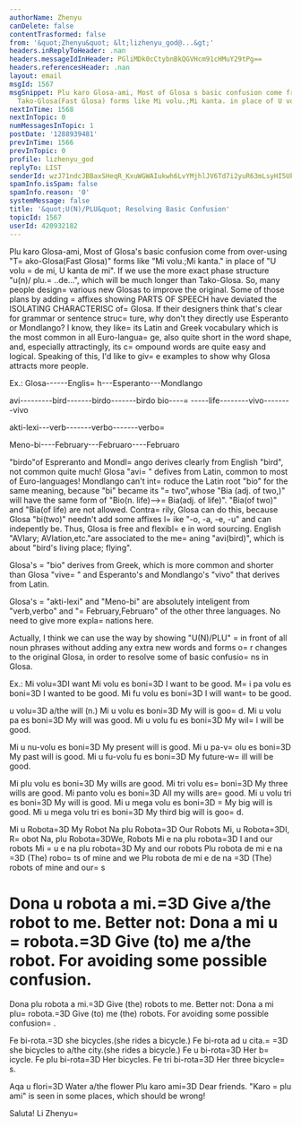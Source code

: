 ```yaml
---
authorName: Zhenyu
canDelete: false
contentTrasformed: false
from: '&quot;Zhenyu&quot; &lt;lizhenyu_god@...&gt;'
headers.inReplyToHeader: .nan
headers.messageIdInHeader: PGliMDk0cCtybnBkQGVHcm91cHMuY29tPg==
headers.referencesHeader: .nan
layout: email
msgId: 1567
msgSnippet: Plu karo Glosa-ami, Most of Glosa s basic confusion come from over-using
  Tako-Glosa(Fast Glosa) forms like Mi volu.;Mi kanta. in place of U volu de mi, U
nextInTime: 1568
nextInTopic: 0
numMessagesInTopic: 1
postDate: '1288939481'
prevInTime: 1566
prevInTopic: 0
profile: lizhenyu_god
replyTo: LIST
senderId: wzJ71ndcJBBaxSHeqR_KxuWGWAIukwh6LvYMjhlJV6Td7i2yuR63mLsyHI5UkKo2xBoswaF2qYn4Uy6SHooIQYBuqtoGdviyGLM
spamInfo.isSpam: false
spamInfo.reason: '0'
systemMessage: false
title: '&quot;U(N)/PLU&quot; Resolving Basic Confusion'
topicId: 1567
userId: 420932182
---
```


Plu karo Glosa-ami,
Most of Glosa's basic confusion come from over-using "T=
ako-Glosa(Fast Glosa)" forms like "Mi volu.;Mi kanta." in place of "U volu =
de mi, U kanta de mi". If we use the more exact phase structure "u(n)/ plu.=
..de...", which will be much longer than Tako-Glosa. So, many people design=
 various new Glosas to improve the original. Some of those plans by adding =
affixes showing PARTS OF SPEECH have deviated the ISOLATING CHARACTERISC of=
 Glosa. If their designers think that's clear for grammar or sentence struc=
ture, why don't they directly use Esperanto or Mondlango? I know, they like=
 its Latin and Greek vocabulary which is the most common in all Euro-langua=
ge, also quite short in the word shape, and, especially attractingly, its c=
ompound words are quite easy and logical. Speaking of this, I'd like to giv=
e examples to show why Glosa attracts more people.

Ex.: 
Glosa------Englis=
h---Esperanto---Mondlango

avi---------bird-------birdo-------birdo
bio----=
-----life--------vivo--------vivo

akti-lexi---verb-------verbo-------verbo=

Meno-bi----February---Februaro----Februaro

"birdo"of Espreranto and Mondl=
ango derives clearly from English "bird", not common quite much!
Glosa "avi=
" defives from Latin, common to most of Euro-languages! Mondlango can't int=
roduce the Latin root "bio" for the same meaning, because "bi" became its "=
two",whose "Bia (adj. of two,)" will have the same form of "Bio(n. life)-->=
Bia(adj. of life)". "Bia(of two)" and "Bia(of life) are not allowed. Contra=
rily, Glosa can do this, because Glosa "bi(two)" needn't add some affixes l=
ike "-o, -a, -e, -u" and can indepently be. Thus, Glosa is free and flexibl=
e in word sourcing.
English "AVIary; AVIation,etc."are associated to the me=
aning "avi(bird)", which is about "bird's living place; flying". 

Glosa's =
"bio" derives from Greek, which is more common and shorter than Glosa "vive=
" and Esperanto's and Mondlango's "vivo" that derives from Latin.

Glosa's =
"akti-lexi" and "Meno-bi" are absolutely inteligent from "verb,verbo" and "=
February,Februaro" of the other three languages. No need to give more expla=
nations here.


Actually, I think we can use the way by showing "U(N)/PLU" =
in front of all noun phrases without adding any extra new words and forms o=
r changes to the original Glosa, in order to resolve some of basic confusio=
ns in Glosa.

Ex.:
Mi volu=3DI want
Mi volu es boni=3D I want to be good.
M=
i pa volu es boni=3D I wanted to be good.
Mi fu volu es boni=3D I will want=
 to be good.

u volu=3D a/the will (n.)
Mi u volu es boni=3D My will is goo=
d.
Mi u volu pa es boni=3D My will was good.
Mi u volu fu es boni=3D My wil=
l will be good.

Mi u nu-volu es boni=3D My present will is good.
Mi u pa-v=
olu es boni=3D My past will is good.
Mi u fu-volu fu es boni=3D My future-w=
ill will be good.

Mi plu volu es boni=3D My wills are good.
Mi tri volu es=
 boni=3D My three wills are good.
Mi panto volu es boni=3D All my wills are=
 good.
Mi u volu tri es boni=3D My will is good.
Mi u mega volu es boni=3D =
My big will is good.
Mi u mega volu tri es boni=3D My third big will is goo=
d.

Mi u Robota=3D My Robot
Na plu Robota=3D Our Robots
Mi, u Robota=3DI, R=
obot
Na, plu Robota=3DWe, Robots
Mi e na plu robota=3D I and our robots
Mi =
u e na plu robota=3D My and our robots
Plu robota de mi e na =3D (The) robo=
ts of mine and we
Plu robota de mi e de na =3D (The) robots of mine and our=
s 

Dona u robota a mi.=3D Give a/the robot to me. Better not: Dona a mi u =
robota.=3D Give (to) me a/the robot. For avoiding some possible confusion.
=
Dona plu robota a mi.=3D Give (the) robots to me. Better not: Dona a mi plu=
 robota.=3D Give (to) me (the) robots. For avoiding some possible confusion=
.

Fe bi-rota.=3D she bicycles.(she rides a bicycle.)
Fe bi-rota ad u cita.=
=3D she bicycles to a/the city.(she rides a bicycle.)
Fe u bi-rota=3D Her b=
icycle.
Fe plu bi-rota=3D Her bicycles.
Fe tri bi-rota=3D Her three bicycle=
s.

Aqa u flori=3D Water a/the flower
Plu karo ami=3D Dear friends.  "Karo =
plu ami" is seen in some places, which should be wrong! 

Saluta!
Li Zhenyu=



